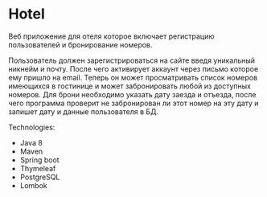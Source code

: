 # Hotel


Веб приложение для отеля которое включает регистрацию пользователей и бронирование номеров.

Пользователь должен зарегистрироваться на сайте введя уникальный никнейм и почту. 
После чего активирует аккаунт через письмо которое ему пришло на email.
 Теперь он может просматривать список номеров имеющихся в гостинице и может забронировать 
 любой из доступных номеров. Для брони необходимо указать дату заезда и отъезда, после чего программа проверит не забронирован ли этот номер на эту дату и запишет дату и данные пользователя в БД.
 
 
Technologies:
- Java 8
- Maven
- Spring boot
- Thymeleaf
- PostgreSQL
- Lombok



